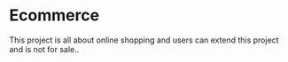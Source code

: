 # Ecommerce
This project is all about online shopping and users can extend this project and is not for sale..
